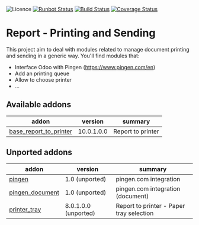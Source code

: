 ![Licence](https://img.shields.io/badge/licence-AGPL--3-blue.svg)
[![Runbot Status](https://runbot.odoo-community.org/runbot/badge/flat/144/10.0.svg)](https://runbot.odoo-community.org/runbot/repo/github-com-oca-report-print-send-144)
[![Build Status](https://travis-ci.org/OCA/report-print-send.svg?branch=10.0)](https://travis-ci.org/OCA/report-print-send)
[![Coverage Status](https://coveralls.io/repos/github/OCA/report-print-send/badge.svg?branch=10.0)](https://coveralls.io/github/OCA/report-print-send?branch=10.0)

Report - Printing and Sending
=============================

This project aim to deal with modules related to manage document printing and sending in a generic way. You'll find modules that:

 - Interface Odoo with Pingen (https://www.pingen.com/en)
 - Add an printing queue
 - Allow to choose printer
 - ...

[//]: # (addons)

Available addons
----------------
addon | version | summary
--- | --- | ---
[base_report_to_printer](base_report_to_printer/) | 10.0.1.0.0 | Report to printer


Unported addons
---------------
addon | version | summary
--- | --- | ---
[pingen](pingen/) | 1.0 (unported) | pingen.com integration
[pingen_document](pingen_document/) | 1.0 (unported) | pingen.com integration (document)
[printer_tray](printer_tray/) | 8.0.1.0.0 (unported) | Report to printer - Paper tray selection

[//]: # (end addons)
